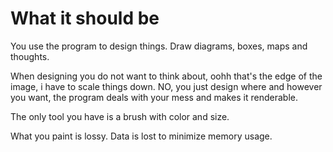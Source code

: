 # What it should be
You use the program to design things. Draw diagrams, boxes, maps and thoughts.

When designing you do not want to think about, oohh that's the edge of the image, i have to scale things down. NO, you just design where and however you want, the program deals with your mess and makes it renderable.

The only tool you have is a brush with color and size.

What you paint is lossy. Data is lost to minimize memory usage.